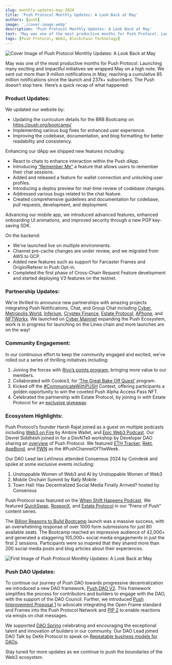 ```yaml
---
slug: monthly-updates-may-2024
title: 'Push Protocol Monthly Updates: A Look Back at May'
authors: [push]
image: './cover-image.webp'
description: 'Push Protocol Monthly Updates: A Look Back at May'
text: 'May was one of the most productive months for Push Protocol. Launching many exciting and impactful initiatives we wrapped May on a high note. We sent out more than 9 million notifications in May, reaching a cumulative 85 million notifications since the launch and 237k+ subscribers.'
tags: [Push Protocol, Web3, Blockchain Technology]
---
```


![Cover Image of Push Protocol Monthly Updates: A Look Back at May](./cover-image.webp)

<!--truncate-->

May was one of the most productive months for Push Protocol. Launching many exciting and impactful initiatives we wrapped May on a high note. We sent out more than 9 million notifications in May, reaching a cumulative 85 million notifications since the launch and 237k+ subscribers. The Push doesn’t stop here. Here’s a quick recap of what happened:

### Product Updates:

We updated our website by:

- Updating the curriculum details for the BRB Bootcamp on https://push.org/bootcamp/
- Implementing various bug fixes for enhanced user experience.
- Improving the codebase, documentation, and blog formatting for better readability and consistency.

Enhancing our dApp we shipped new features including:

- React to chats to enhance interaction within the Push dApp.
- Introducing [“Remember Me”](https://x.com/PushChain/status/1790447209617527243) a feature that allows users to remember their chat sessions.
- Added and released a feature for wallet connection and unlocking user profiles.
- Introducing a deploy preview for real-time review of codebase changes.
- Addressed various bugs related to the chat feature.
- Created comprehensive guidelines and documentation for codebase, pull requests, development, and deployment.

Advancing our mobile app, we introduced advanced features, enhanced onboarding UI animations, and improved security through a new PGP key-saving SDK.

On the backend:

- We’ve launched live on multiple environments.
- Channel pre-cache changes are under review, and we migrated from AWS to GCP.
- Added new features such as support for Farcaster Frames and Origin/Referer in Push Opt-in.
- Completed the first phase of Cross-Chain Request Feature development and started deploying V3 features on the testnet.

### Partnership Updates:

We're thrilled to announce new partnerships with amazing projects integrating Push Notifications, Chat, and Group Chat including [Cyber](https://x.com/PushChain/status/1790785703724359806), [Metropolis World](https://x.com/PushChain/status/1793195044003787044), [Inferium](https://x.com/PushChain/status/1793269946660581492), [Cryptex Finance](https://x.com/PushChain/status/1786379090414408067), [Estate Protocol](https://x.com/PushChain/status/1790264024644440180), [APhone](https://x.com/PushChain/status/1795640121548521532), and [NFTWorkx](https://x.com/PushChain/status/1795818252041326918). We launched on [Cyber Mainnet](https://x.com/PushChain/status/1790785703724359806) expanding the Push Ecosystem, work is in progress for launching on the Linea chain and more launches are on the way!

### Community Engagement:

In our continuous effort to keep the community engaged and excited, we’ve rolled out a series of thrilling initiatives including:

1. Joining the forces with [Rivo’s points program](https://x.com/PushChain/status/1795853740651507944), bringing more value to our members.
2. Collaborated with Cookie3, for [‘The Great Bake Off Quest’](https://x.com/PushChain/status/1781339018589831406) program.
3. Kicked off the [#CommunicateWithPUSH](https://x.com/PushChain/status/1790700080191754381) Contest, offering participants a golden opportunity to win the coveted Push Alpha Access Pass NFT.
4. Celebrated the partnership with Estate Protocol, by joining in with Estate Protocol for an [exclusive giveaway](https://x.com/PushChain/status/1790637488324706495).

### Ecosystem Highlights:

Push Protocol’s founder Harsh Rajat joined as a guest on multiple podcasts including [Web3 on Fire](https://x.com/PushChain/status/1794000773023433125) by Ambire Wallet, and [Epic Web3 Podcast](https://x.com/PushChain/status/1796607740573515813). Our Devrel Siddhesh joined in for a DevNTell workshop by Developer DAO sharing an [overview](https://x.com/developer_dao/status/1796564843086127319) of Push Protocol. We featured [ETH Tracker](https://app.push.org/channels/0xDBc5936E4daaE94F415C39D284f6a69c4d553F2F), [Rekt](https://app.push.org/channels/0x57cD6665e725232123F5250328E35Db6ABf6d80C), [ApeBond](https://app.push.org/channels/0x0e255B1900b8cE23f8E818C7Ee08cfd5b41df748), and [PWN](https://app.push.org/channels/0x991552E1C2A96D0Ae72E19552b08A1889aebCF53) as the #PushChannelOfTheWeek.

Our DAO Lead Ian LeViness attended Consensus 2024 by Coindesk and spoke at some exclusive events including:

1. Unstoppable Women of Web3 and AI by Unstoppable Women of Web3
2. Mobile Onchain Summit by Rally Mobile
3. Town Hall: Has Decentralized Social Media Finally Arrived? hosted by Consensus

Push Protocol was featured on the [When Shift Happens Podcast](https://x.com/KevinWSHPod/status/1787416412681855403). We featured [QuickSwap](https://push.org/blog/quickswap-joins-frens-of-push/), [RoseonX](https://push.org/blog/roseon-joins-frens-of-push/), and [Estate Protocol](https://push.org/blog/estate-protocol-joins-frens-of-push/) in our “Frens of Push” content series.

The [Billion Reasons to Build Bootcamp](https://push.org/bootcamp/) launch was a massive success, with an overwhelming response of over 1000 form submissions for just 80 available seats. The Bootcamp reached an impressive audience of 42,000+ and generated a staggering 105,000+ social media engagements in just the first 2 sessions. Participants were so inspired that they shared more than 200 social media posts and blog articles about their experiences.

![First Image of Push Protocol Monthly Updates: A Look Back at May](./image-1.webp)

### Push DAO Updates:

To continue our journey of Push DAO towards progressive decentralization we introduced a new DAO framework, [Push DAO V2](https://gov.push.org/t/push-dao-v2-push-dao-council/1631). This framework simplifies the process for contributors and builders to engage with the DAO, with the support of the DAO Council. Further, we introduced [Push Improvement Proposal 1](https://x.com/PushChain/status/1792935339297816703) to advocate integrating the Open Frame standard and Frames into the Push Protocol Network and [PIP 2](https://x.com/PushChain/status/1796495237528887464) to enable reactions via emojis on chat messages.

We supported [DAO Spring](https://x.com/DAOcember/status/1788838927878516918) celebrating and encouraging the exceptional talent and innovation of builders in our community. Our DAO Lead joined DAO Talk by DeXe Protocol to speak on [Repeatable business models for DAOs](https://x.com/DexeNetwork/status/1788901197434466513).

Stay tuned for more updates as we continue to push the boundaries of the Web3 ecosystem.
